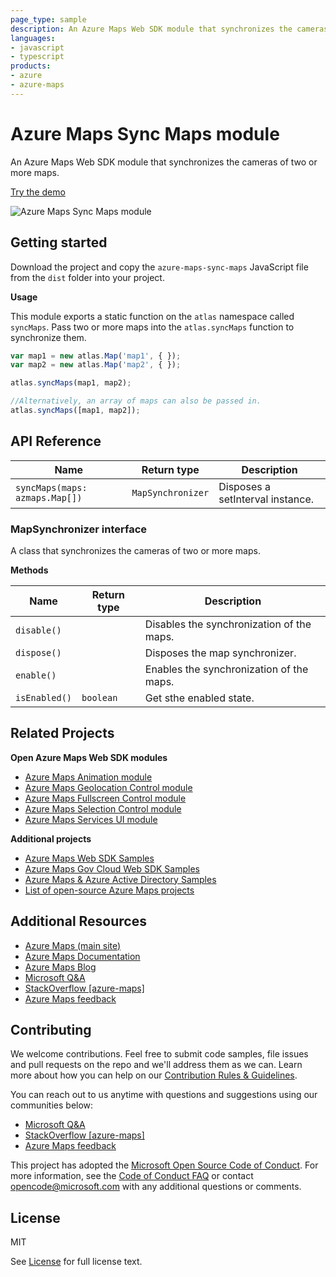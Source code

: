 ```yaml
---
page_type: sample
description: An Azure Maps Web SDK module that synchronizes the cameras of two or more maps.
languages:
- javascript
- typescript
products:
- azure
- azure-maps
---
```


# Azure Maps Sync Maps module

An Azure Maps Web SDK module that synchronizes the cameras of two or more maps. 

[Try the demo](https://azuremapscodesamples.azurewebsites.net/index.html?sample=Synchronize%20map%20views)

![Azure Maps Sync Maps module](https://github.com/Azure-Samples/AzureMapsCodeSamples/raw/master/AzureMapsCodeSamples/SiteResources/screenshots/Synchronize-map-views.gif)

## Getting started

Download the project and copy the `azure-maps-sync-maps` JavaScript file from the `dist` folder into your project. 

**Usage**

This module exports a static function on the `atlas` namespace called `syncMaps`. Pass two or more maps into the `atlas.syncMaps` function to synchronize them.

```JavaScript
var map1 = new atlas.Map('map1', { });
var map2 = new atlas.Map('map2', { });

atlas.syncMaps(map1, map2);

//Alternatively, an array of maps can also be passed in.
atlas.syncMaps([map1, map2]);
```

## API Reference

| Name | Return type | Description |
|------|-------------|-------------|
| `syncMaps(maps: azmaps.Map[])` | `MapSynchronizer` | Disposes a setInterval instance. |

### MapSynchronizer interface

A class that synchronizes the cameras of two or more maps.

**Methods** 

| Name | Return type | Description |
|------|-------------|-------------|
| `disable()` | | Disables the synchronization of the maps. |
| `dispose()` | | Disposes the map synchronizer. |
| `enable()` | | Enables the synchronization of the maps. |
| `isEnabled()` | `boolean` | Get sthe enabled state. |

## Related Projects

**Open Azure Maps Web SDK modules**

* [Azure Maps Animation module](https://github.com/Azure-Samples/azure-maps-animations)
* [Azure Maps Geolocation Control module](https://github.com/Azure-Samples/azure-maps-geolocation-control)
* [Azure Maps Fullscreen Control module](https://github.com/Azure-Samples/azure-maps-fullscreen-control)
* [Azure Maps Selection Control module](https://github.com/Azure-Samples/azure-maps-selection-control)
* [Azure Maps Services UI module](https://github.com/Azure-Samples/azure-maps-services-ui)

**Additional projects**

* [Azure Maps Web SDK Samples](https://github.com/Azure-Samples/AzureMapsCodeSamples)
* [Azure Maps Gov Cloud Web SDK Samples](https://github.com/Azure-Samples/AzureMapsGovCloudCodeSamples)
* [Azure Maps & Azure Active Directory Samples](https://github.com/Azure-Samples/Azure-Maps-AzureAD-Samples)
* [List of open-source Azure Maps projects](https://github.com/microsoft/Maps/blob/master/AzureMaps.md)

## Additional Resources

* [Azure Maps (main site)](https://azure.com/maps)
* [Azure Maps Documentation](https://docs.microsoft.com/azure/azure-maps/index)
* [Azure Maps Blog](https://azure.microsoft.com/blog/topics/azure-maps/)
* [Microsoft Q&A](https://docs.microsoft.com/answers/topics/azure-maps.html)
* [StackOverflow [azure-maps]](https://stackoverflow.com/questions/tagged/azure-maps)
* [Azure Maps feedback](https://feedback.azure.com/forums/909172-azure-maps)

## Contributing

We welcome contributions. Feel free to submit code samples, file issues and pull requests on the repo and we'll address them as we can. 
Learn more about how you can help on our [Contribution Rules & Guidelines](https://github.com/Azure-Samples/azure-maps-sync-maps/blob/master/CONTRIBUTING.md). 

You can reach out to us anytime with questions and suggestions using our communities below:
* [Microsoft Q&A](https://docs.microsoft.com/answers/topics/azure-maps.html)
* [StackOverflow [azure-maps]](https://stackoverflow.com/questions/tagged/azure-maps)
* [Azure Maps feedback](https://feedback.azure.com/forums/909172-azure-maps)

This project has adopted the [Microsoft Open Source Code of Conduct](https://opensource.microsoft.com/codeofconduct/). 
For more information, see the [Code of Conduct FAQ](https://opensource.microsoft.com/codeofconduct/faq/) or 
contact [opencode@microsoft.com](mailto:opencode@microsoft.com) with any additional questions or comments.

## License

MIT
 
See [License](https://github.com/Azure-Samples/azure-maps-sync-maps/blob/master/LICENSE.md) for full license text.